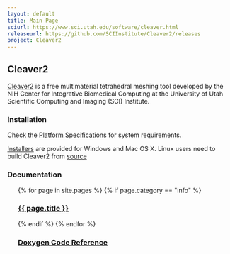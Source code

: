 ```yaml
---
layout: default
title: Main Page
sciurl: https://www.sci.utah.edu/software/cleaver.html
releaseurl: https://github.com/SCIInstitute/Cleaver2/releases
project: Cleaver2
---
```


## Cleaver2

[Cleaver2](https://github.com/SCIInstitute/Cleaver2/releases) is a free multimaterial tetrahedral meshing tool developed by the NIH Center for Integrative Biomedical Computing at the University of Utah Scientific Computing and Imaging (SCI) Institute.

### Installation

Check the [Platform Specifications](#specs.html) for system requirements.

[Installers](https://github.com/SCIInstitute/Cleaver2/releases) are provided for Windows and Mac OS X. Linux users need to build Cleaver2 from [source](#build.html)

### Documentation
<ul>
  {% for page in site.pages %}
  {% if page.category == "info" %}
  <h3> <a href={{ site.github.url }}{{ page.url }}>{{ page.title }}</a></h3>
  {% endif %}
  {% endfor %}
  <h3><a href={{ site.github.url }}/doxygen/index.html>Doxygen Code Reference</a></h3>
</ul>
